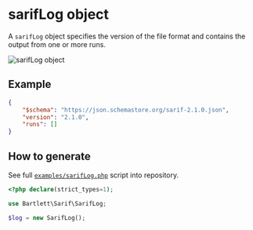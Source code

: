 <!-- markdownlint-disable MD013 -->
# sarifLog object

A `sarifLog` object specifies the version of the file format and contains the output from one or more runs.

![sarifLog object](../assets/images/reference-sarif-log.graphviz.svg)

## Example

```json
{
    "$schema": "https://json.schemastore.org/sarif-2.1.0.json",
    "version": "2.1.0",
    "runs": []
}
```

## How to generate

See full [`examples/sarifLog.php`][example-script] script into repository.

[example-script]: https://github.com/llaville/sarif-php-sdk/blob/master/examples/sarifLog.php

```php
<?php declare(strict_types=1);

use Bartlett\Sarif\SarifLog;

$log = new SarifLog();

```
